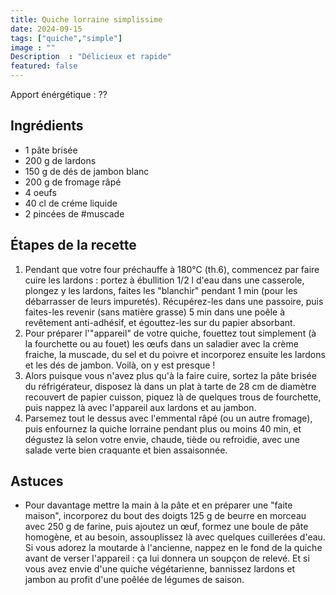 ```yaml
---
title: Quiche lorraine simplissime
date: 2024-09-15
tags: ["quiche","simple"]
image : ""
Description  : "Délicieux et rapide"
featured: false
---
```

Apport énérgétique : ??


## Ingrédients 

- 1 pâte brisée
- 200 g de lardons
- 150 g de dés de jambon blanc
- 200 g de fromage râpé
- 4 oeufs
- 40 cl de créme liquide
- 2 pincées de #muscade

## Étapes de la recette 

1. Pendant que votre four préchauffe à 180°C (th.6), commencez par faire cuire les lardons : portez à ébullition 1/2 l d'eau dans une casserole, plongez y les lardons, faites les "blanchir" pendant 1 min (pour les débarrasser de leurs impuretés). Récupérez-les dans une passoire, puis faites-les revenir (sans matière grasse) 5 min dans une poêle à revêtement anti-adhésif, et égouttez-les sur du papier absorbant.
2. Pour préparer l'"appareil" de votre quiche, fouettez tout simplement (à la fourchette ou au fouet) les œufs dans un saladier avec la crème fraiche, la muscade, du sel et du poivre et incorporez ensuite les lardons et les dés de jambon. Voilà, on y est presque !
3. Alors puisque vous n'avez plus qu'à la faire cuire, sortez la pâte brisée du réfrigérateur, disposez là dans un plat à tarte de 28 cm de diamètre recouvert de papier cuisson, piquez là de quelques trous de fourchette, puis nappez là avec l'appareil aux lardons et au jambon.
4. Parsemez tout le dessus avec l'emmental râpé (ou un autre fromage), puis enfournez la quiche lorraine pendant plus ou moins 40 min, et dégustez là selon votre envie, chaude, tiède ou refroidie, avec une salade verte bien craquante et bien assaisonnée.

## Astuces

  - Pour davantage mettre la main à la pâte et en préparer une "faite maison", incorporez du bout des doigts 125 g de beurre en morceau avec 250 g de farine, puis ajoutez un œuf, formez une boule de pâte homogène, et au besoin, assouplissez là avec quelques cuillerées d'eau. Si vous adorez la moutarde à l'ancienne, nappez en le fond de la quiche avant de verser l'appareil : ça lui donnera un soupçon de relevé. Et si vous avez envie d'une quiche végétarienne, bannissez lardons et jambon au profit d'une poêlée de légumes de saison.